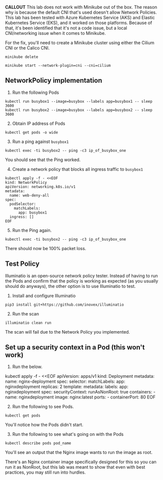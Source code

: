 **CALLOUT**
This lab does not work with Minikube out of the box. The reason why is because the default CNI that's used doesn't allow Network Policies. This lab has been tested with Azure Kubernetes Service (AKS) and Elastic Kubernetes Service (EKS), and it worked on those platforms. Because of that, it's been identified that it's not a code issue, but a local CNI/networking issue when it comes to Minikube.

For the fix, you'll need to create a Minikube cluster using either the Cilium CNI or the Calico CNI.

```
minikube delete
```

```
minikube start --network-plugin=cni --cni=cilium

```


## NetworkPolicy implementation

1. Run the following Pods

```
kubectl run busybox1 --image=busybox --labels app=busybox1 -- sleep 3600
kubectl run busybox2 --image=busybox --labels app=busybox2 -- sleep 3600
```

2. Obtain IP address of Pods

```
kubectl get pods -o wide
```

3. Run a ping against `busybox1`

```
kubectl exec -ti busybox2 -- ping -c3 ip_of_busybox_one
```

You should see that the Ping worked.

4. Create a network policy that blocks all ingress traffic to `busybox1`

```
kubectl apply -f - <<EOF
kind: NetworkPolicy
apiVersion: networking.k8s.io/v1
metadata:
  name: web-deny-all
spec:
  podSelector:
    matchLabels:
      app: busybox1
  ingress: []
EOF
```

5. Run the Ping again.

```
kubectl exec -ti busybox2 -- ping -c3 ip_of_busybox_one
```

There should now be 100% packet loss.

## Test Policy
Illuminatio is an open-source network policy tester. Instead of having to run the Pods and confirm that the policy is working as expected (as you usually should do anyways), the other option is to use Illuminatio to test.

1. Install and configure Illuminatio

```
pip3 install git+https://github.com/inovex/illuminatio
```

2. Run the scan

```
illuminatio clean run
```

The scan will fail due to the Network Policy you implemented. 
## Set up a security context in a Pod (this won't work)

1. Run the below.

kubectl apply -f - <<EOF
apiVersion: apps/v1
kind: Deployment
metadata:
  name: nginx-deployment
spec:
  selector:
    matchLabels:
      app: nginxdeployment
  replicas: 2
  template:
    metadata:
      labels:
        app: nginxdeployment
    spec:
      securityContext:
        runAsNonRoot: true
      containers:
      - name: nginxdeployment
        image: nginx:latest
        ports:
        - containerPort: 80
EOF

2. Run the following to see Pods.

```
kubectl get pods
```

You'll notice how the Pods didn't start.

3. Run the following to see what's going on with the Pods

```
kubectl describe pods pod_name
```

You'll see an output that the Nginx image wants to run the image as root.

There's an Nginx container image specifically designed for this so you can run it as NonRoot, but this lab was meant to show that even with best practices, you may still run into hurdles.